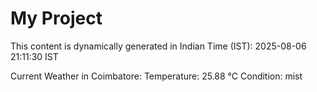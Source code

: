# My Project

This content is dynamically generated in Indian Time (IST): 2025-08-06 21:11:30 IST


Current Weather in Coimbatore:
Temperature: 25.88 °C
Condition: mist
